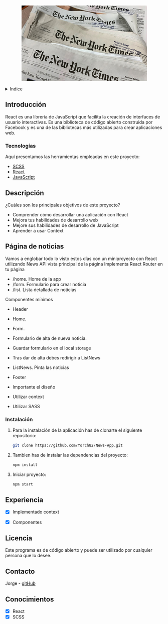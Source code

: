 <!-- LOGO -->

<p align="center">
  <img width="400" height="240" src='./src/assets/nyt.jpg'>
</p>

<!-- INDICE -->
<details>
  <summary>Indice</summary>
  <ol>
    <li>
      <a href="#introduccion">Introducción</a>
      <ul>
        <li><a href="#hecho-con">Tecnologías</a></li>
      </ul>
    </li>
    <li>
      <a href="#descripción-del-proyecto">Descripción del proyecto</a>
      <ul>
        <li><a href="#instalación">Instalación</a></li>
      </ul>
    </li>
    <li><a href="#endpoints">Endpoints</a></li>
    <li><a href="#licencia">Licencia</a></li>
    <li><a href="#contacto">Contacto</a></li>
    <li><a href="#conocimientos">Conocimientos</a></li>
  </ol>
</details>

<!-- SOBRE EL PROYECTO -->

## Introducción

React es una librería de JavaScript que facilita la creación de interfaces de usuario interactivas. Es una biblioteca de código abierto construida por Facebook y es una de las bibliotecas más utilizadas para crear aplicaciones web.



### Tecnologías

Aquí presentamos las herramientas empleadas en este proyecto:

- [SCSS](https://sass-lang.com/)
- [React](https://es.reactjs.org/)
- [JavaScript](https://developer.mozilla.org/es/docs/Web/JavaScript)


<!-- DESCRIPCION -->

## Descripción

¿Cuáles son los principales objetivos de este proyecto?
  -  Comprender cómo desarrollar una aplicación con React
  -  Mejora tus habilidades de desarrollo web
  -  Mejore sus habilidades de desarrollo de JavaScript
  -  Aprender a usar Context

## Página de noticias

Vamos a englobar todo lo visto estos días con un miniproyecto con React utilizando News API vista principal de la página
Implementa React Router en tu página
 - /home. Home de la app
 - /form. Formulario para crear noticia
 - /list. Lista detallada de noticias

Componentes mínimos
 - Header
 - Home.
 - Form.
 - Formulario de alta de nueva noticia. 
 - Guardar formulario en el local storage
 - Tras dar de alta debes redirigir a ListNews
 - ListNews. Pinta las noticias
 - Footer

 - Importante el diseño
 - Utilizar context
 - Utilizar SASS



### Instalación

1. Para la instalación de la aplicación has de clonarte el siguiente repositorio:

   ```sh
   git clone https://github.com/Yorch82/News-App.git
   ```

2. Tambien has de instalar las dependencias del proyecto:
   ```sh
   npm install
   ```

4. Iniciar proyecto:
    ```sh
    npm start
   ```


<!-- ROADMAP -->

## Experiencia

- [x] Implementado context
- [x] Componentes


<!-- LICENCIA -->

## Licencia

Este programa es de código abierto y puede ser utilizado por cualquier persona que lo desee.

<!-- CONTACTO -->

## Contacto

Jorge - [gitHub](https://github.com/yorch82)

<!-- CONCOCIMIENTOS -->

## Conocimientos

- [x] React
- [x] SCSS
